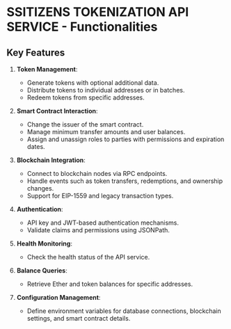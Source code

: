 # SSITIZENS TOKENIZATION API SERVICE - Functionalities

## Key Features

1. **Token Management**:
   - Generate tokens with optional additional data.
   - Distribute tokens to individual addresses or in batches.
   - Redeem tokens from specific addresses.

2. **Smart Contract Interaction**:
   - Change the issuer of the smart contract.
   - Manage minimum transfer amounts and user balances.
   - Assign and unassign roles to parties with permissions and expiration dates.

3. **Blockchain Integration**:
   - Connect to blockchain nodes via RPC endpoints.
   - Handle events such as token transfers, redemptions, and ownership changes.
   - Support for EIP-1559 and legacy transaction types.

4. **Authentication**:
   - API key and JWT-based authentication mechanisms.
   - Validate claims and permissions using JSONPath.

5. **Health Monitoring**:
   - Check the health status of the API service.

6. **Balance Queries**:
   - Retrieve Ether and token balances for specific addresses.

7. **Configuration Management**:
   - Define environment variables for database connections, blockchain settings, and smart contract details.